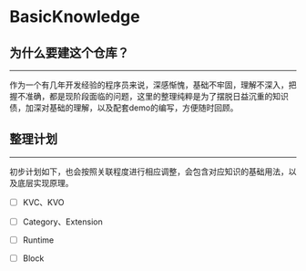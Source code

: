 # BasicKnowledge
## 为什么要建这个仓库？
---
作为一个有几年开发经验的程序员来说，深感惭愧，基础不牢固，理解不深入，把握不准确，都是现阶段面临的问题，这里的整理纯粹是为了摆脱日益沉重的知识债，加深对基础的理解，以及配套demo的编写，方便随时回顾。

## 整理计划
---
初步计划如下，也会按照关联程度进行相应调整，会包含对应知识的基础用法，以及底层实现原理。
- [ ] KVC、KVO
- [ ] Category、Extension
- [ ] Runtime
- [ ] Block


